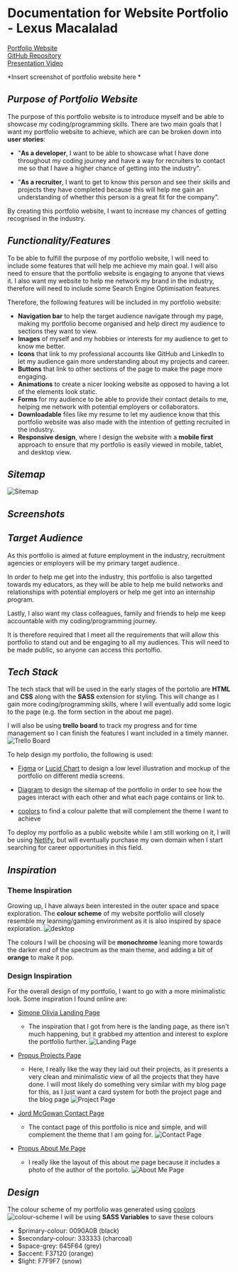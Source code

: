 # Documentation for Website Portfolio - Lexus Macalalad

[Portfolio Website]()  
[GitHub Repository](https://github.com/lexusmacalalad/Portfolio-website)  
[Presentation Video]()  

  *Insert screenshot of portfolio website here *

## *Purpose of Portfolio Website*
The purpose of this portfolio website is to introduce myself and be able to showcase my coding/programming skills. There are two main goals that I want my portfolio website to achieve, which are can be broken down into **user stories**:

* "**As a developer**, I want to be able to showcase what I have done throughout my coding journey and have a way for recruiters to contact me so that I have a higher chance of getting into the industry".
  
* "**As a recruiter**, I want to get to know this person and see their skills and projects they have completed because this will help me gain an understanding of whether this person is a great fit for the company".

By creating this portfolio website, I want to increase my chances of getting recognised in the industry.

## *Functionality/Features*
To be able to fulfill the purpose of my portfolio website, I will need to include some features that will help me achieve my main goal. I will also need to ensure that the portfolio website is engaging to anyone that views it. I also want my website to help me network my brand in the industry, therefore will need to include some Search Engine Optimisation features.

Therefore, the following features will be included in my portfolio website:
* **Navigation bar** to help the target audience navigate through my page, making my portfolio become organised and help direct my audience to sections they want to view.
* **Images** of myself and my hobbies or interests for my audience to get to know me better.
* **Icons** that link to my professional accounts like GitHub and LinkedIn to let my audience gain more understanding about my projects and career.
* **Buttons** that link to other sections of the page to make the page more engaging.
* **Animations** to create a nicer looking website as opposed to having a lot of the elements look static.
* **Forms** for my audience to be able to provide their contact details to me, helping me network with potential employers or collaborators.
* **Downloadable** files like my resume to let my audience know that this portfolio website was also made with the intention of getting recruited in the industry.
* **Responsive design**, where I design the website with a **mobile first** approach to ensure that my portfolio is easily viewed in mobile, tablet, and desktop view.

## *Sitemap*
![Sitemap](docs/portfolio-sitemap.png)

## *Screenshots*

## *Target Audience*
As this portfolio is aimed at future employment in the industry, recruitment agencies or employers will be my primary target audience. 

In order to help me get into the industry, this portfolio is also targetted towards my educators, as they will be able to help me build networks and relationships with potential employers or help me get into an internship program. 

Lastly, I also want my class colleagues, family and friends to help me keep accountable with my coding/programming journey.

It is therefore required that I meet all the requirements that will allow this portfolio to stand out and be engaging to all my audiences. This will need to be made public, so anyone can access this portolfio.

## *Tech Stack*
The tech stack that will be used in the early stages of the portolio are **HTML** and **CSS** along with the **SASS** extension for styling. This will change as I gain more coding/programming skills, where I will eventually add some logic to the page (e.g. the form section in the about me page).

I will also be using **trello board** to track my progress and for time management so I can finish the features I want included in a timely manner.
![Trello Board](docs/trelloboard.png)

To help design my portfolio, the following is used:
* [Figma](https://www.figma.com/files/) or [Lucid Chart](https://balsamiq.com/) to design a low level illustration and mockup of the portfolio on different media screens.
  
* [Diagram](https://app.diagrams.net/) to design the sitemap of the portfolio in order to see how the pages interact with each other and what each page contains or link to.

* [coolors](https://coolors.co/) to find a colour palette that will complement the theme I want to achieve

To deploy my portfolio as a public website while I am still working on it, I will be using [Netlify](https://www.netlify.com/), but will eventually purchase my own domain when I start searching for career opportunities in this field.

## *Inspiration*
### Theme Inspiration
Growing up, I have always been interested in the outer space and space exploration. The **colour scheme** of my website portfolio will closely resemble my learning/gaming environment as it is also inspired by space exploration.
![desktop](docs/desktop.jpg)

The colours I will be choosing will be **monochrome** leaning more towards the darker end of the spectrum as the main theme, and adding a bit of **orange** to make it pop.

### Design Inspiration
For the overall design of my portfolio, I want to go with a more minimalistic look. Some inspiration I found online are:
* [Simone Olivia Landing Page](https://harnishdesign.net/demo/html/simone/index.html)
  * The inspiration that I got from here is the landing page, as there isn't much happening, but it grabbed my attention and interest to explore the portfolio further.
  ![Landing Page](docs/landing-page.png)

* [Propus Projects Page](https://preview.themeforest.net/item/propus-web-designer-portfolio-elementor-template-kit/full_screen_preview/30585489?_ga=2.256386635.158052106.1616312993-1741458383.1577882696)
  * Here, I really like the way they laid out their projects, as it presents a very clean and minimalistic view of all the projects that they have done. I will most likely do something very similar with my blog page for this, as I just want a card system for both the project page and the blog page
  ![Project Page](docs/project-page.png)

* [Jord McGowan Contact Page](https://templatekit.tokopress.com/portfoliokit/03-contact/)
  * The contact page of this portfolio is nice and simple, and will complement the theme that I am going for.
  ![Contact Page](docs/contact.png)

* [Propus About Me Page](https://preview.themeforest.net/item/propus-web-designer-portfolio-elementor-template-kit/full_screen_preview/30585489?_ga=2.256386635.158052106.1616312993-1741458383.1577882696)
  * I really like the layout of this about me page because it includes a photo of the author of the portolio.
  ![About Me Page](docs/about.png)

## *Design*
The colour scheme of my portfolio was generated using [coolors](https://coolors.co/)
![colour-scheme](docs/colourscheme.png)
I will be using **SASS Variables** to save these colours
* $primary-colour: 0090A0B (black)
* $secondary-colour: 333333 (charcoal)
* $space-grey: 645F64 (grey)
* $accent: F37120 (orange)
* $light: F7F9F7 (snow)

